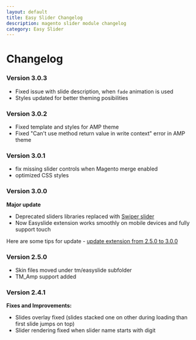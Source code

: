 ```yaml
---
layout: default
title: Easy Slider Changelog
description: magento slider module changelog
category: Easy Slider
---
```


# Changelog

### Version 3.0.3

 -  Fixed issue with slide description, when `fade` animation is used
 -  Styles updated for better theming posibilities

### Version 3.0.2

 -  Fixed template and styles for AMP theme
 -  Fixed "Can't use method return value in write context" error in AMP theme

### Version 3.0.1

 -  fix missing slider controls when Magento merge enabled
 -  optimized CSS styles

### Version 3.0.0

**Major update**

 -  Deprecated sliders libraries replaced with [Swiper slider](http://idangero.us/swiper)
 -  Now Easyslide extension works smoothly on mobile devices and fully support
    touch

Here are some tips for update - [update extension from 2.5.0 to 3.0.0](../installation/#update-extension-from-250-to-300)

### Version 2.5.0

 -  Skin files moved under tm/easyslide subfolder
 -  TM_Amp support added

### Version 2.4.1

**Fixes and Improvements:**

 -  Slides overlay fixed (slides stacked one on other during loading than
    first slide jumps on top)
 -  Slider rendering fixed when slider name starts with digit
